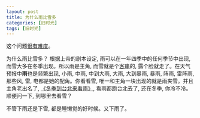 ```yaml
---
layout: post
title: 为什么雨比雪多
categories: [旧时光]
tags: [旧时光]
---
```


这个问题[很有难度](http://www.zhihu.com/question/21063970)。

为什么雨比雪多？ 根据上帝的剧本设定, 雨可以在一年四季中的任何季节中出现, 而雪大多在冬季出现。所以雨是主角, 而雪就是个[客串](http://baike.baidu.com/view/403860.htm)的, 露个脸就走了。在天气预报中**雨**也是频繁出现, 小雨, 中雨, 中到大雨, 大雨, 大到暴雨, 暴雨, 阵雨, 雷阵雨, 那些风, 雷, 电都是她的配角。你看看雪, 唯一和主角一块出现的就是雨夹雪。并且主角老出名了, [《冬季到台北来看雨》](http://music.163.com/#/m/song?id=276678), 看雨都跑台北去了, 还在冬季, 你冷不冷。顺便问一下, 到哪里去看雪？

不管下雨还是下雪, 都是睡懒觉的好时候。又下雨了。